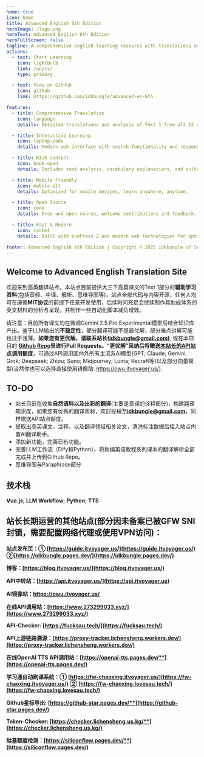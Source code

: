 ```yaml
---
home: true
icon: home
title: Advanced English 6th Edition
heroImage: /logo.png
heroText: Advanced English 6th Edition
heroFullScreen: false
tagline: A comprehensive English learning resource with translations and analysis
actions:
  - text: Start Learning
    icon: lightbulb
    link: /units/
    type: primary

  - text: View on GitHub
    icon: github
    link: https://github.com/idkbungle/advanced-en-6th

features:
  - title: Comprehensive Translation
    icon: language
    details: Detailed translations and analysis of Text 1 from all 12 units of Advanced English textbook.

  - title: Interactive Learning
    icon: laptop-code
    details: Modern web interface with search functionality and responsive design for better learning experience.

  - title: Rich Content
    icon: book-open
    details: Includes text analysis, vocabulary explanations, and cultural background information.

  - title: Mobile Friendly
    icon: mobile-alt
    details: Optimized for mobile devices, learn anywhere, anytime.

  - title: Open Source
    icon: code
    details: Free and open source, welcome contributions and feedback.

  - title: Fast & Modern
    icon: rocket
    details: Built with VuePress 2 and modern web technologies for optimal performance.

footer: Advanced English 6th Edition | Copyright © 2025 idkbungle of SAU
---
```


## Welcome to Advanced English Translation Site

欢迎来到高英翻译站点，本站点目前提供大三下高英课文的Text 1部分的**辅助学习资料**(包括音频、中译、解析、思维导图等)，站点全部代码与内容开源，任何人均可在遵循**MIT协议**的前提下任意开发使用，后续时间充足会继续制作其他成体系的英文材料的分析与呈现，并制作一些自动化脚本减负增效。

请注意：目前所有译文均在微调Gemini 2.5 Pro Experimental模型后结合知识库产出。鉴于LLM输出的**不稳定性**，部分翻译可能不是最优解，部分难点讲解可能也过于浅薄。**如果您有更优解，请联系站长(idkbungle@gmail.com)**,  或在本项目的 **[Github Repo](https://github.com/idkbungle/advanced-en-6th)**里进行Pull Requests。**“更优解”采纳后将赠送[本站长的API站点](https://api.itvoyager.us)调用额度**，可通过API调用国内外所有主流系AI模型(GPT; Claude; Gemini; Grok; Deepseek; Zhipu; Suno; Midjourney; Luma; Recraft等)以及部分向量模型(当然你也可以选择直接使用镜像站: https://owu.itvoyager.us/).

## TO-DO

- 站长目前在收集**自然语料以及出彩的翻译**(主要是意译的诠释部分)，构建翻译知识库，如果您有优秀的翻译素材，欢迎投稿至**idkbungle@gmail.com**，同样赠送API站点额度。
- 提取出高英课文、注释，以及翻译领域相关论文，清洗标注数据后接入站点内置AI翻译助手。
- 添加新功能，完善已有功能。
- 完善LLM工作流（Dify和Python），将新编英语教程系列课本的翻译解析全部完成并上传到Github Repo。
- 思维导图与Paraphrase部分

## 技术栈

**Vue.js**; **LLM Workflow**; **Python**; **TTS**

## 站长长期运营的其他站点(部分因未备案已被GFW SNI封锁，需要配置网络代理或使用VPN访问)：

**站点发布页：① [https://guide.itvoyager.us/](https://guide.itvoyager.us/)   ②[https://idkbungle.pages.dev/](https://idkbungle.pages.dev/)** 

**博客：[https://blog.itvoyager.us/](https://blog.itvoyager.us/)**

**API中转站：[https://api.itvoyager.us/](https://api.itvoyager.us)**

**AI镜像站：https://owu.itvoyager.us/**

**在线API调用站：[https://www.273299033.xyz/](https://www.273299033.xyz/)**

**API-Checker: [https://fucksau.tech/](https://fucksau.tech/)**

**API上游链路溯源：[https://proxy-tracker.lichensheng.workers.dev/](https://proxy-tracker.lichensheng.workers.dev/)**

**在线OpenAI TTS API调用站：[https://openai-tts.pages.dev/**](https://openai-tts.pages.dev/)**

**学习通自动刷课系统：① [https://fw-chaoxing.itvoyager.us/](https://fw-chaoxing.itvoyager.us/)  ② [https://fw-chaoxing.lovesau.tech/](https://fw-chaoxing.lovesau.tech/)**

**Github星标导出: [https://github-star.pages.dev/**](https://github-star.pages.dev/)**

**Token-Checker: [https://checker.lichensheng.us.kg/**](https://checker.lichensheng.us.kg/)**

**硅基额度检测：[https://siliconflow.pages.dev/**](https://siliconflow.pages.dev/)**
